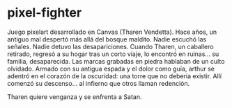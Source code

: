 # pixel-fighter
 Juego pixelart desarrollado en Canvas (Tharen Vendetta). 
 Hace años, un antiguo mal despertó más allá del bosque maldito. Nadie escuchó las señales. Nadie detuvo las desapariciones.
Cuando Tharen, un caballero retirado, regresó a su hogar tras un corto viaje, lo encontró en ruinas... su familia, desaparecida.
Las marcas grabadas en piedra hablaban de un culto olvidado.
Armado con su antigua espada y el dolor como guía, arthur se adentró en el corazón de la oscuridad: una torre que no debería existir.
Allí comenzó su descenso…
al infierno que otros llaman redención.

Tharen quiere venganza y se enfrenta a Satan.
